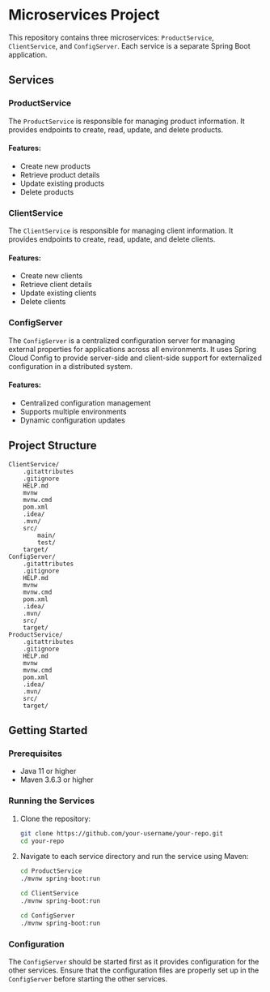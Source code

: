 # Microservices Project

This repository contains three microservices: `ProductService`, `ClientService`, and `ConfigServer`. Each service is a separate Spring Boot application.

## Services

### ProductService

The `ProductService` is responsible for managing product information. It provides endpoints to create, read, update, and delete products.

#### Features:
- Create new products
- Retrieve product details
- Update existing products
- Delete products

### ClientService

The `ClientService` is responsible for managing client information. It provides endpoints to create, read, update, and delete clients.

#### Features:
- Create new clients
- Retrieve client details
- Update existing clients
- Delete clients

### ConfigServer

The `ConfigServer` is a centralized configuration server for managing external properties for applications across all environments. It uses Spring Cloud Config to provide server-side and client-side support for externalized configuration in a distributed system.

#### Features:
- Centralized configuration management
- Supports multiple environments
- Dynamic configuration updates

## Project Structure

```
ClientService/
    .gitattributes
    .gitignore
    HELP.md
    mvnw
    mvnw.cmd
    pom.xml
    .idea/
    .mvn/
    src/
        main/
        test/
    target/
ConfigServer/
    .gitattributes
    .gitignore
    HELP.md
    mvnw
    mvnw.cmd
    pom.xml
    .idea/
    .mvn/
    src/
    target/
ProductService/
    .gitattributes
    .gitignore
    HELP.md
    mvnw
    mvnw.cmd
    pom.xml
    .idea/
    .mvn/
    src/
    target/
```

## Getting Started

### Prerequisites

- Java 11 or higher
- Maven 3.6.3 or higher

### Running the Services

1. Clone the repository:
    ```sh
    git clone https://github.com/your-username/your-repo.git
    cd your-repo
    ```

2. Navigate to each service directory and run the service using Maven:
    ```sh
    cd ProductService
    ./mvnw spring-boot:run
    ```

    ```sh
    cd ClientService
    ./mvnw spring-boot:run
    ```

    ```sh
    cd ConfigServer
    ./mvnw spring-boot:run
    ```

### Configuration

The `ConfigServer` should be started first as it provides configuration for the other services. Ensure that the configuration files are properly set up in the `ConfigServer` before starting the other services.
